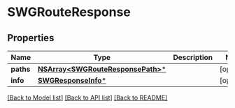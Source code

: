 # SWGRouteResponse

## Properties
Name | Type | Description | Notes
------------ | ------------- | ------------- | -------------
**paths** | [**NSArray&lt;SWGRouteResponsePath&gt;***](SWGRouteResponsePath.md) |  | [optional] 
**info** | [**SWGResponseInfo***](SWGResponseInfo.md) |  | [optional] 

[[Back to Model list]](../README.md#documentation-for-models) [[Back to API list]](../README.md#documentation-for-api-endpoints) [[Back to README]](../README.md)


